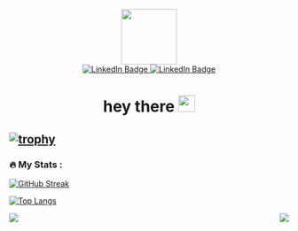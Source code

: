 
<!--
**EmperorAkashi20/EmperorAkashi20** is a ✨ _special_ ✨ repository because its `README.md` (this file) appears on your GitHub profile.

Here are some ideas to get you started:

- 🔭 I’m currently working on ...
- 🌱 I’m currently learning ...
- 👯 I’m looking to collaborate on ...
- 🤔 I’m looking for help with ...
- 💬 Ask me about ...
- 📫 How to reach me: ...
- 😄 Pronouns: ...
- ⚡ Fun fact: ...
-->


<div id="header" align="center">
  <img src="https://media.giphy.com/media/M9gbBd9nbDrOTu1Mqx/giphy.gif" width="100"/>
</div>

<div id="badges" align="center">
  <a href="[www.linkedin.com/in/rishabhsethia20](https://www.linkedin.com/in/rishabhsethia20/)">
    <img src="https://img.shields.io/badge/LinkedIn-blue?style=for-the-badge&logo=linkedin&logoColor=white" alt="LinkedIn Badge"/>
  </a>
  <a href="[www.linkedin.com/in/rishabhsethia20](https://www.linkedin.com/in/rishabhsethia20/)">
    <img src="https://img.shields.io/badge/Twitter-blue?style=for-the-badge&logo=twitter&logoColor=white" alt="LinkedIn Badge"/>
  </a>
  <br>
  <img src="https://komarev.com/ghpvc/?username=EmperorAkashi20&style=flat-square&color=blue" alt=""/>
</div>

<h1 align="center">
  hey there
  <img src="https://media.giphy.com/media/hvRJCLFzcasrR4ia7z/giphy.gif" width="30px"/>
</h1>

<!-- HTML -->
<!-- <img src="https://readme-jokes.vercel.app/api" alt="Jokes Card" /> -->
<!-- <div id = "Jokes" align="center">
  <img src="https://readme-jokes.vercel.app/api?hideBorder" alt="Jokes Card"/>
</div> -->

[![trophy](https://github-profile-trophy.vercel.app/?username=EmperorAkashi20&margin-w=40&margin-h=15&theme=tokyonight&no-bg=true&no-frame=true&column=-1)](https://github.com/ryo-ma/github-profile-trophy)
---

### :fire: My Stats :
[![GitHub Streak](https://github-readme-streak-stats.herokuapp.com/?user=EmperorAkashi20&theme=highcontrast&count_private=true)](https://git.io/streak-stats) 
<!-- [![Anurag's GitHub stats](https://github-readme-stats.vercel.app/api?username=EmperorAkashi20&count_private=true)](https://github.com/anuraghazra/github-readme-stats) -->

[![Top Langs](https://github-readme-stats.vercel.app/api/top-langs/?username=EmperorAkashi20&layout=compact&theme=vision-friendly-dark)](https://github.com/anuraghazra/github-readme-stats)
<!-- ![Alt text](https://spotify-recently-played-readme.vercel.app/api?user=kt42z7o64n0n6kxewpmnatjii&unique={true|1|on|yes}&count=2) -->

<a href="https://git.io/streak-stats">
  <img align="left" src="https://github-readme-streak-stats.herokuapp.com/?user=EmperorAkashi20&theme=highcontrast&count_private=true" />
</a>
<a href="https://github.com/anuraghazra/convoychat">
  <img align="right" src="https://github-readme-stats.vercel.app/api/pin/?username=anuraghazra&repo=convoychat" />
</a>

